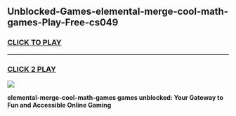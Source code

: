 
## Unblocked-Games-elemental-merge-cool-math-games-Play-Free-cs049
<h3>
<a href="https://premium76.site?title=elemental-merge-cool-math-games&ref=17A">CLICK TO PLAY</a></h3>
<hr>

<h3>
<a href="https://premium76.site?title=elemental-merge-cool-math-games&ref=17A">CLICK 2 PLAY</a>
  
</h3>

<a href="https://premium76.site?title=elemental-merge-cool-math-games&ref=17A"><img src="https://clearcache.store/games.png"></a>


**elemental-merge-cool-math-games games unblocked: Your Gateway to Fun and Accessible Online Gaming**
